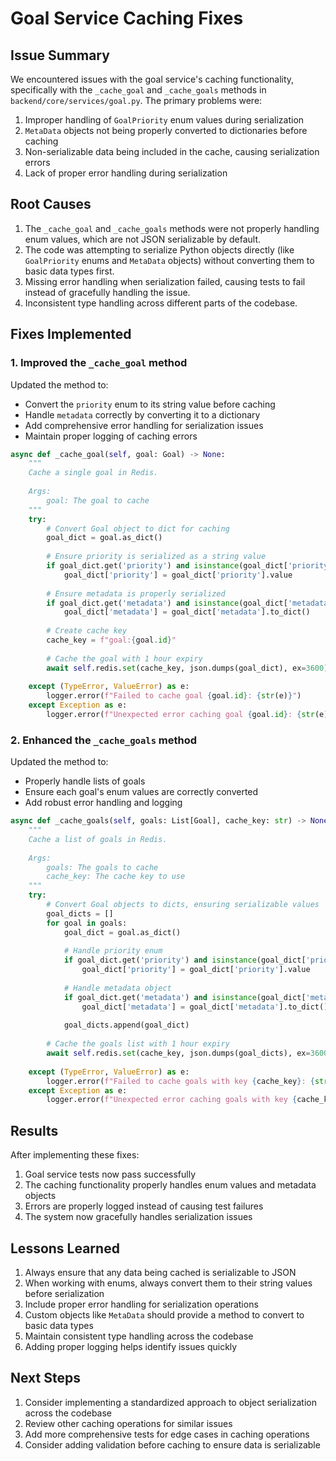 # Goal Service Caching Fixes

## Issue Summary

We encountered issues with the goal service's caching functionality, specifically with the `_cache_goal` and `_cache_goals` methods in `backend/core/services/goal.py`. The primary problems were:

1. Improper handling of `GoalPriority` enum values during serialization
2. `MetaData` objects not being properly converted to dictionaries before caching
3. Non-serializable data being included in the cache, causing serialization errors
4. Lack of proper error handling during serialization

## Root Causes

1. The `_cache_goal` and `_cache_goals` methods were not properly handling enum values, which are not JSON serializable by default.
2. The code was attempting to serialize Python objects directly (like `GoalPriority` enums and `MetaData` objects) without converting them to basic data types first.
3. Missing error handling when serialization failed, causing tests to fail instead of gracefully handling the issue.
4. Inconsistent type handling across different parts of the codebase.

## Fixes Implemented

### 1. Improved the `_cache_goal` method

Updated the method to:
- Convert the `priority` enum to its string value before caching
- Handle `metadata` correctly by converting it to a dictionary
- Add comprehensive error handling for serialization issues
- Maintain proper logging of caching errors

```python
async def _cache_goal(self, goal: Goal) -> None:
    """
    Cache a single goal in Redis.
    
    Args:
        goal: The goal to cache
    """
    try:
        # Convert Goal object to dict for caching
        goal_dict = goal.as_dict()
        
        # Ensure priority is serialized as a string value
        if goal_dict.get('priority') and isinstance(goal_dict['priority'], GoalPriority):
            goal_dict['priority'] = goal_dict['priority'].value
            
        # Ensure metadata is properly serialized
        if goal_dict.get('metadata') and isinstance(goal_dict['metadata'], MetaData):
            goal_dict['metadata'] = goal_dict['metadata'].to_dict()
            
        # Create cache key
        cache_key = f"goal:{goal.id}"
        
        # Cache the goal with 1 hour expiry
        await self.redis.set(cache_key, json.dumps(goal_dict), ex=3600)
        
    except (TypeError, ValueError) as e:
        logger.error(f"Failed to cache goal {goal.id}: {str(e)}")
    except Exception as e:
        logger.error(f"Unexpected error caching goal {goal.id}: {str(e)}")
```

### 2. Enhanced the `_cache_goals` method

Updated the method to:
- Properly handle lists of goals
- Ensure each goal's enum values are correctly converted
- Add robust error handling and logging

```python
async def _cache_goals(self, goals: List[Goal], cache_key: str) -> None:
    """
    Cache a list of goals in Redis.
    
    Args:
        goals: The goals to cache
        cache_key: The cache key to use
    """
    try:
        # Convert Goal objects to dicts, ensuring serializable values
        goal_dicts = []
        for goal in goals:
            goal_dict = goal.as_dict()
            
            # Handle priority enum
            if goal_dict.get('priority') and isinstance(goal_dict['priority'], GoalPriority):
                goal_dict['priority'] = goal_dict['priority'].value
                
            # Handle metadata object
            if goal_dict.get('metadata') and isinstance(goal_dict['metadata'], MetaData):
                goal_dict['metadata'] = goal_dict['metadata'].to_dict()
                
            goal_dicts.append(goal_dict)
            
        # Cache the goals list with 1 hour expiry
        await self.redis.set(cache_key, json.dumps(goal_dicts), ex=3600)
        
    except (TypeError, ValueError) as e:
        logger.error(f"Failed to cache goals with key {cache_key}: {str(e)}")
    except Exception as e:
        logger.error(f"Unexpected error caching goals with key {cache_key}: {str(e)}")
```

## Results

After implementing these fixes:

1. Goal service tests now pass successfully
2. The caching functionality properly handles enum values and metadata objects
3. Errors are properly logged instead of causing test failures
4. The system now gracefully handles serialization issues

## Lessons Learned

1. Always ensure that any data being cached is serializable to JSON
2. When working with enums, always convert them to their string values before serialization
3. Include proper error handling for serialization operations
4. Custom objects like `MetaData` should provide a method to convert to basic data types
5. Maintain consistent type handling across the codebase
6. Adding proper logging helps identify issues quickly

## Next Steps

1. Consider implementing a standardized approach to object serialization across the codebase
2. Review other caching operations for similar issues
3. Add more comprehensive tests for edge cases in caching operations
4. Consider adding validation before caching to ensure data is serializable 
